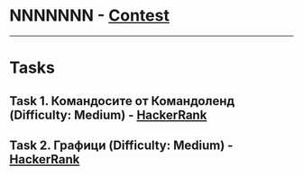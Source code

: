 # NNNNNNN - [Contest](<https://www.hackerrank.com/contests/sda-2019-2020-test4/challenges>)

---

# Tasks

## Task 1. Командосите от Командоленд (Difficulty: Medium) - [HackerRank](<https://www.hackerrank.com/contests/sda-2019-2020-test4/challenges/challenge-2273>)

## Task 2. Графици (Difficulty: Medium) - [HackerRank](<https://www.hackerrank.com/contests/sda-2019-2020-test4/challenges/challenge-2274>)

